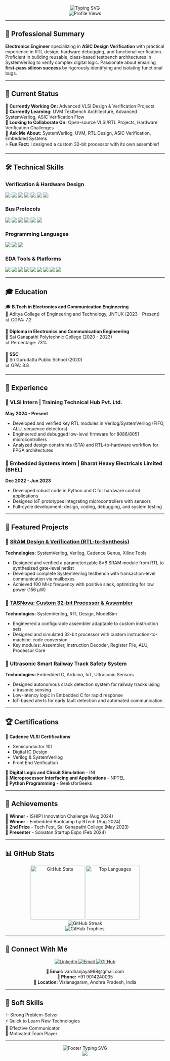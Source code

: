<div align="center">
  <img src="https://readme-typing-svg.herokuapp.com?font=Fira+Code&size=32&duration=2800&pause=2000&color=A855F7&center=true&vCenter=true&width=940&lines=Hi+%F0%9F%91%8B%2C+I'm+Nakka+Jayavardhan;ASIC+Design+Verification+Engineer;Electronics+%26+Communication+Engineer" alt="Typing SVG" />
</div>

<div align="center">
  <img src="https://komarev.com/ghpvc/?username=Jayavardhan-016&label=Profile%20Views&color=blueviolet&style=for-the-badge" alt="Profile Views" />
</div>

---

## 🚀 Professional Summary

**Electronics Engineer** specializing in **ASIC Design Verification** with practical experience in RTL design, hardware debugging, and functional verification. Proficient in building reusable, class-based testbench architectures in SystemVerilog to verify complex digital logic. Passionate about ensuring **first-pass silicon success** by rigorously identifying and isolating functional bugs.

---

## 💼 Current Status

🔭 **Currently Working On:** Advanced VLSI Design & Verification Projects  
🌱 **Currently Learning:** UVM Testbench Architecture, Advanced SystemVerilog, ASIC Verification Flow  
👯 **Looking to Collaborate On:** Open-source VLSI/RTL Projects, Hardware Verification Challenges  
💬 **Ask Me About:** SystemVerilog, UVM, RTL Design, ASIC Verification, Embedded Systems  
⚡ **Fun Fact:** I designed a custom 32-bit processor with its own assembler!

---

## 🛠️ Technical Skills

### Verification & Hardware Design
<p align="left">
  <img src="https://img.shields.io/badge/SystemVerilog-FF6C37?style=for-the-badge&logo=verilog&logoColor=white" />
  <img src="https://img.shields.io/badge/Verilog-00979D?style=for-the-badge&logo=verilog&logoColor=white" />
  <img src="https://img.shields.io/badge/UVM-4B0082?style=for-the-badge&logo=verification&logoColor=white" />
  <img src="https://img.shields.io/badge/RTL_Design-FF6B6B?style=for-the-badge&logo=chip&logoColor=white" />
  <img src="https://img.shields.io/badge/CMOS-8B5CF6?style=for-the-badge&logo=semiconductor&logoColor=white" />
  <img src="https://img.shields.io/badge/STA-10B981?style=for-the-badge&logo=timing&logoColor=white" />
  <img src="https://img.shields.io/badge/DFT-F59E0B?style=for-the-badge&logo=test&logoColor=white" />
</p>

### Bus Protocols
<p align="left">
  <img src="https://img.shields.io/badge/AMBA_APB-0078D4?style=for-the-badge&logo=arm&logoColor=white" />
  <img src="https://img.shields.io/badge/AXI-E34F26?style=for-the-badge&logo=arm&logoColor=white" />
  <img src="https://img.shields.io/badge/I2C-003B57?style=for-the-badge&logo=i2c&logoColor=white" />
  <img src="https://img.shields.io/badge/SPI-DD0031?style=for-the-badge&logo=spi&logoColor=white" />
  <img src="https://img.shields.io/badge/UART-5C2D91?style=for-the-badge&logo=serial&logoColor=white" />
  <img src="https://img.shields.io/badge/PCIe-316192?style=for-the-badge&logo=pci&logoColor=white" />
</p>

### Programming Languages
<p align="left">
  <img src="https://img.shields.io/badge/C-00599C?style=for-the-badge&logo=c&logoColor=white" />
  <img src="https://img.shields.io/badge/Python-3776AB?style=for-the-badge&logo=python&logoColor=white" />
  <img src="https://img.shields.io/badge/Assembly-654FF0?style=for-the-badge&logo=assemblyscript&logoColor=white" />
</p>

### EDA Tools & Platforms
<p align="left">
  <img src="https://img.shields.io/badge/Cadence_Xcelium-D32F2F?style=for-the-badge&logo=cadence&logoColor=white" />
  <img src="https://img.shields.io/badge/Cadence_Genus-FF6F00?style=for-the-badge&logo=cadence&logoColor=white" />
  <img src="https://img.shields.io/badge/Cadence_Virtuoso-1976D2?style=for-the-badge&logo=cadence&logoColor=white" />
  <img src="https://img.shields.io/badge/Siemens_Questa-009688?style=for-the-badge&logo=siemens&logoColor=white" />
  <img src="https://img.shields.io/badge/ModelSim-5C2D91?style=for-the-badge&logo=intel&logoColor=white" />
  <img src="https://img.shields.io/badge/Xilinx_Vivado-E8511D?style=for-the-badge&logo=xilinx&logoColor=white" />
  <img src="https://img.shields.io/badge/GitHub-181717?style=for-the-badge&logo=github&logoColor=white" />
  <img src="https://img.shields.io/badge/Linux-FCC624?style=for-the-badge&logo=linux&logoColor=black" />
  <img src="https://img.shields.io/badge/Arduino-00979D?style=for-the-badge&logo=arduino&logoColor=white" />
</p>

---

## 🎓 Education

🎓 **B.Tech in Electronics and Communication Engineering**  
📍 Aditya College of Engineering and Technology, JNTUK (2023 - Present)  
📊 CGPA: 7.2

📜 **Diploma in Electronics and Communication Engineering**  
📍 Sai Ganapathi Polytechnic College (2020 - 2023)  
📊 Percentage: 73%

🏫 **SSC**  
📍 Sri Gurudatta Public School (2020)  
📊 GPA: 8.8

---

## 💼 Experience

### 🔹 VLSI Intern | Training Technical Hub Pvt. Ltd.
**May 2024 - Present**
- Developed and verified key RTL modules in Verilog/SystemVerilog (FIFO, ALU, sequence detectors)
- Engineered and debugged low-level firmware for 8086/8051 microcontrollers
- Analyzed design constraints (STA) and RTL-to-hardware workflow for FPGA architectures

### 🔹 Embedded Systems Intern | Bharat Heavy Electricals Limited (BHEL)
**Dec 2022 - Jun 2023**
- Developed robust code in Python and C for hardware control applications
- Designed IoT prototypes integrating microcontrollers with sensors
- Full-cycle development: design, coding, debugging, and system testing

---

## 🚀 Featured Projects

### 🔸 [SRAM Design & Verification (RTL-to-Synthesis)](https://github.com/Jayavardhan-016/SRAM)
**Technologies:** SystemVerilog, Verilog, Cadence Genus, Xilinx Tools
- Designed and verified a parameterizable 8×8 SRAM module from RTL to synthesized gate-level netlist
- Developed complete SystemVerilog testbench with transaction-level communication via mailboxes
- Achieved 100 MHz frequency with positive slack, optimizing for low power (156 µW)

### 🔸 [TASNova: Custom 32-bit Processor & Assembler](https://github.com/Jayavardhan-016/TASNova-A-Custom-32-bit-Processor-Assembler-)
**Technologies:** SystemVerilog, RTL Design, ModelSim
- Engineered a configurable assembler adaptable to custom instruction sets
- Designed and simulated 32-bit processor with custom instruction-to-machine-code conversion
- Key modules: Assembler, Instruction Decoder, Register File, ALU, Processor Core

### 🔸 Ultrasonic Smart Railway Track Safety System
**Technologies:** Embedded C, Arduino, IoT, Ultrasonic Sensors
- Designed autonomous crack detection system for railway tracks using ultrasonic sensing
- Low-latency logic in Embedded C for rapid response
- IoT-based alerts for early fault detection and automated communication

---

## 🏆 Certifications

📜 **Cadence VLSI Certifications**
- Semiconductor 101
- Digital IC Design
- Verilog & SystemVerilog
- Front End Verification

📜 **Digital Logic and Circuit Simulation** - INI  
📜 **Microprocessor Interfacing and Applications** - NPTEL  
📜 **Python Programming** - GeeksforGeeks

---

## 🏅 Achievements

🥇 **Winner** - ISHIP1 Innovation Challenge (Aug 2024)  
🥇 **Winner** - Embedded Bootcamp by RTech (Aug 2024)  
🥈 **2nd Prize** - Tech Fest, Sai Ganapathi College (May 2023)  
🎤 **Presenter** - Solvaton Startup Expo (Feb 2024)

---

## 📊 GitHub Stats

<div align="center">
  <img src="https://github-readme-stats.vercel.app/api?username=Jayavardhan-016&show_icons=true&theme=radical&hide_border=true&bg_color=0D1117&title_color=A855F7&icon_color=A855F7&text_color=FFFFFF" alt="GitHub Stats" height="170" />
  <img src="https://github-readme-stats.vercel.app/api/top-langs/?username=Jayavardhan-016&layout=compact&theme=radical&hide_border=true&bg_color=0D1117&title_color=A855F7&text_color=FFFFFF" alt="Top Languages" height="170" />
</div>

<div align="center">
  <img src="https://github-readme-streak-stats.herokuapp.com/?user=Jayavardhan-016&theme=radical&hide_border=true&background=0D1117&stroke=A855F7&ring=A855F7&fire=FF6C37&currStreakLabel=FFFFFF" alt="GitHub Streak" />
</div>

<div align="center">
  <img src="https://github-profile-trophy.vercel.app/?username=Jayavardhan-016&theme=radical&no-frame=true&no-bg=true&margin-w=4&column=7" alt="GitHub Trophies" />
</div>

---

## 🤝 Connect With Me

<div align="center">
  <a href="https://www.linkedin.com/in/jayavardhan-016" target="_blank">
    <img src="https://img.shields.io/badge/LinkedIn-0077B5?style=for-the-badge&logo=linkedin&logoColor=white" alt="LinkedIn" />
  </a>
  <a href="mailto:vardhanjaya988@gmail.com">
    <img src="https://img.shields.io/badge/Email-D14836?style=for-the-badge&logo=gmail&logoColor=white" alt="Email" />
  </a>
  <a href="https://github.com/Jayavardhan-016" target="_blank">
    <img src="https://img.shields.io/badge/GitHub-181717?style=for-the-badge&logo=github&logoColor=white" alt="GitHub" />
  </a>
</div>

<div align="center">
  <p>
    <strong>📧 Email:</strong> vardhanjaya988@gmail.com<br/>
    <strong>📱 Phone:</strong> +91 9014240035<br/>
    <strong>📍 Location:</strong> Vizianagaram, Andhra Pradesh, India
  </p>
</div>

---

## 🎯 Soft Skills

✨ Strong Problem-Solver  
⚡ Quick to Learn New Technologies  
💬 Effective Communicator  
🤝 Motivated Team Player

---

<div align="center">
  <img src="https://readme-typing-svg.herokuapp.com?font=Fira+Code&size=22&duration=3000&pause=1000&color=A855F7&center=true&vCenter=true&width=600&lines=Thanks+for+visiting!+%F0%9F%91%8B;Let's+build+something+amazing!+%F0%9F%9A%80;Open+to+collaborations!+%F0%9F%A4%9D" alt="Footer Typing SVG" />
</div>

<div align="center">
  <img src="https://capsule-render.vercel.app/api?type=waving&color=gradient&customColorList=12&height=100&section=footer" />
</div>
